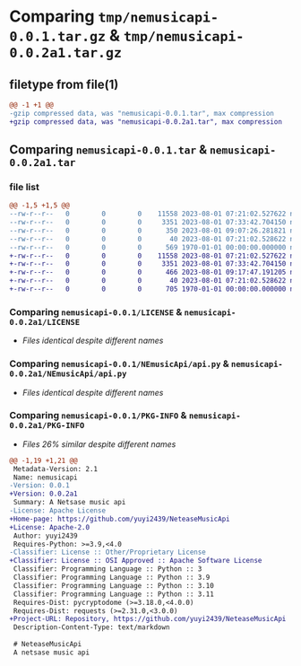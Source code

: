 # Comparing `tmp/nemusicapi-0.0.1.tar.gz` & `tmp/nemusicapi-0.0.2a1.tar.gz`

## filetype from file(1)

```diff
@@ -1 +1 @@
-gzip compressed data, was "nemusicapi-0.0.1.tar", max compression
+gzip compressed data, was "nemusicapi-0.0.2a1.tar", max compression
```

## Comparing `nemusicapi-0.0.1.tar` & `nemusicapi-0.0.2a1.tar`

### file list

```diff
@@ -1,5 +1,5 @@
--rw-r--r--   0        0        0    11558 2023-08-01 07:21:02.527622 nemusicapi-0.0.1/LICENSE
--rw-r--r--   0        0        0     3351 2023-08-01 07:33:42.704150 nemusicapi-0.0.1/NEmusicApi/api.py
--rw-r--r--   0        0        0      350 2023-08-01 09:07:26.281821 nemusicapi-0.0.1/pyproject.toml
--rw-r--r--   0        0        0       40 2023-08-01 07:21:02.528622 nemusicapi-0.0.1/README.md
--rw-r--r--   0        0        0      569 1970-01-01 00:00:00.000000 nemusicapi-0.0.1/PKG-INFO
+-rw-r--r--   0        0        0    11558 2023-08-01 07:21:02.527622 nemusicapi-0.0.2a1/LICENSE
+-rw-r--r--   0        0        0     3351 2023-08-01 07:33:42.704150 nemusicapi-0.0.2a1/NEmusicApi/api.py
+-rw-r--r--   0        0        0      466 2023-08-01 09:17:47.191205 nemusicapi-0.0.2a1/pyproject.toml
+-rw-r--r--   0        0        0       40 2023-08-01 07:21:02.528622 nemusicapi-0.0.2a1/README.md
+-rw-r--r--   0        0        0      705 1970-01-01 00:00:00.000000 nemusicapi-0.0.2a1/PKG-INFO
```

### Comparing `nemusicapi-0.0.1/LICENSE` & `nemusicapi-0.0.2a1/LICENSE`

 * *Files identical despite different names*

### Comparing `nemusicapi-0.0.1/NEmusicApi/api.py` & `nemusicapi-0.0.2a1/NEmusicApi/api.py`

 * *Files identical despite different names*

### Comparing `nemusicapi-0.0.1/PKG-INFO` & `nemusicapi-0.0.2a1/PKG-INFO`

 * *Files 26% similar despite different names*

```diff
@@ -1,19 +1,21 @@
 Metadata-Version: 2.1
 Name: nemusicapi
-Version: 0.0.1
+Version: 0.0.2a1
 Summary: A Netsase music api
-License: Apache License
+Home-page: https://github.com/yuyi2439/NeteaseMusicApi
+License: Apache-2.0
 Author: yuyi2439
 Requires-Python: >=3.9,<4.0
-Classifier: License :: Other/Proprietary License
+Classifier: License :: OSI Approved :: Apache Software License
 Classifier: Programming Language :: Python :: 3
 Classifier: Programming Language :: Python :: 3.9
 Classifier: Programming Language :: Python :: 3.10
 Classifier: Programming Language :: Python :: 3.11
 Requires-Dist: pycryptodome (>=3.18.0,<4.0.0)
 Requires-Dist: requests (>=2.31.0,<3.0.0)
+Project-URL: Repository, https://github.com/yuyi2439/NeteaseMusicApi
 Description-Content-Type: text/markdown
 
 # NeteaseMusicApi
 A netsase music api
```

